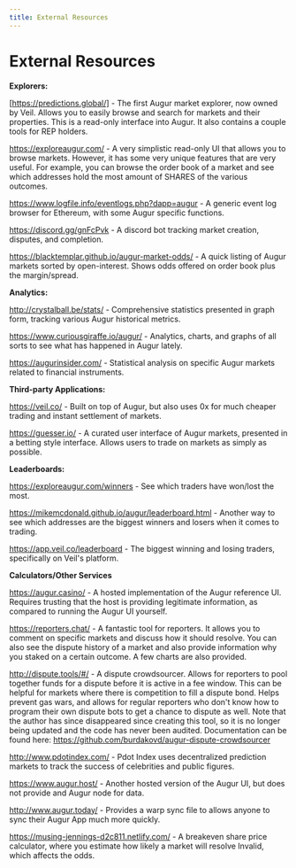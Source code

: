 ```yaml
---
title: External Resources
---
```

# External Resources 

**Explorers:**

[https://predictions.global/] - The first Augur market explorer, now owned by Veil. Allows you to easily browse and search for markets and their properties. This is a read-only interface into Augur. It also contains a couple tools for REP holders.

https://exploreaugur.com/ - A very simplistic read-only UI that allows you to browse markets. However, it has some very unique features that are very useful. For example, you can browse the order book of a market and see which addresses hold the most amount of SHARES of the various outcomes. 

https://www.logfile.info/eventlogs.php?dapp=augur - A generic event log browser for Ethereum, with some Augur specific functions.

https://discord.gg/gnFcPvk - A discord bot tracking market creation, disputes, and completion.

https://blacktemplar.github.io/augur-market-odds/ - A quick listing of Augur markets sorted by open-interest. Shows odds offered on order book plus the margin/spread.

**Analytics:**

http://crystalball.be/stats/ - Comprehensive statistics presented in graph form, tracking various Augur historical metrics.

https://www.curiousgiraffe.io/augur/ - Analytics, charts, and graphs of all sorts to see what has happened in Augur lately.

https://augurinsider.com/ - Statistical analysis on specific Augur markets related to financial instruments.

**Third-party Applications:**

https://veil.co/ - Built on top of Augur, but also uses 0x for much cheaper trading and instant settlement of markets.

https://guesser.io/ - A curated user interface of Augur markets, presented in a betting style interface. Allows users to trade on markets as simply as possible.

**Leaderboards:**

https://exploreaugur.com/winners - See which traders have won/lost the most.

https://mikemcdonald.github.io/augur/leaderboard.html - Another way to see which addresses are the biggest winners and losers when it comes to trading.

https://app.veil.co/leaderboard - The biggest winning and losing traders, specifically on Veil's platform.

**Calculators/Other Services**

https://augur.casino/ - A hosted implementation of the Augur reference UI. Requires trusting that the host is providing legitimate information, as compared to running the Augur UI yourself.

https://reporters.chat/ - A fantastic tool for reporters. It allows you to comment on specific markets and discuss how it should resolve. You can also see the dispute history of a market and also provide information why you staked on a certain outcome. A few charts are also provided.

http://dispute.tools/#/ - A dispute crowdsourcer. Allows for reporters to pool together funds for a dispute before it is active in a fee window. This can be helpful for markets where there is competition to fill a dispute bond. Helps prevent gas wars, and allows for regular reporters who don't know how to program their own dispute bots to get a chance to dispute as well. Note that the author has since disappeared since creating this tool, so it is no longer being updated and the code has never been audited. Documentation can be found here: https://github.com/burdakovd/augur-dispute-crowdsourcer

http://www.pdotindex.com/ - Pdot Index uses decentralized prediction markets to track the success of celebrities and public figures.

https://www.augur.host/ - Another hosted version of the Augur UI, but does not provide and Augur node for data.

http://www.augur.today/ - Provides a warp sync file to allows anyone to sync their Augur App much more quickly.

https://musing-jennings-d2c811.netlify.com/ - A breakeven share price calculator, where you estimate how likely a market will resolve Invalid, which affects the odds.
